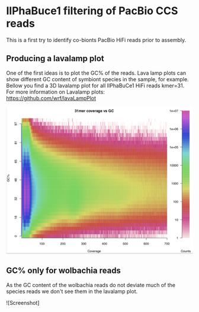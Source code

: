 # IlPhaBuce1 filtering of PacBio CCS reads

This is a first try to identify co-bionts PacBio HiFi reads prior to assembly.

## Producing a lavalamp plot
One of the first ideas is to plot the GC% of the reads. Lava lamp plots can show different GC content of symbiont species in the sample, for example. Bellow you find a 3D lavalamp plot for all IlPhaBuCe1 HiFi reads kmer=31. For more information on Lavalamp plots: https://github.com/wrf/lavaLampPlot


![Screenshot](image.png)


## GC% only for wolbachia reads
As the GC content of the wolbachia reads do not deviate much of the species reads we don't see them in the lavalamp plot.

![Screenshot]
